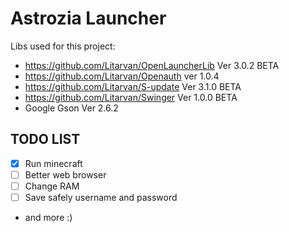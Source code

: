 # Astrozia Launcher
Libs used for this project:
* https://github.com/Litarvan/OpenLauncherLib Ver 3.0.2 BETA
* https://github.com/Litarvan/Openauth ver 1.0.4
* https://github.com/Litarvan/S-update Ver 3.1.0 BETA
* https://github.com/Litarvan/Swinger Ver 1.0.0 BETA
* Google Gson Ver 2.6.2
## TODO LIST
- [X] Run minecraft
- [ ] Better web browser
- [ ] Change RAM
- [ ] Save safely username and password
- and more :)
